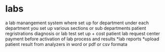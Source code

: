 # labs

a lab manangement system where
set up for department
under each department you set up various sections or sub departments
patient regristrations
diagnosis or lab test set up + cost
patient lab request center
payment before activation of lab process and results
*lab reports
*upload patient result from analyzers in word or pdf or csv formata
